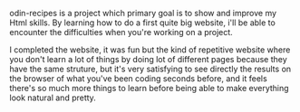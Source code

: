 odin-recipes is a project which primary goal is to show and improve my Html skills. By learning how to do a first quite big website, i'll be able to encounter the difficulties when you're working on a project.

I completed the website, it was fun but the kind of repetitive website where you don't learn a lot of things by doing lot of different pages because they have the same struture, but it's very satisfying to see directly the results on the browser of what you've been coding seconds before, and it feels there's so much more things to learn before being able to make everything look natural and pretty.